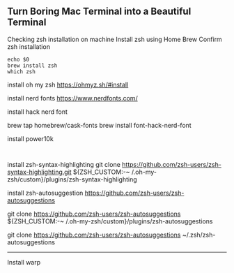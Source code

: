 ## Turn Boring Mac Terminal into a Beautiful Terminal

Checking zsh installation on machine
Install zsh using Home Brew
Confirm zsh installation

```shell
echo $0
brew install zsh
which zsh
```

install oh my zsh
https://ohmyz.sh/#install

install nerd fonts
https://www.nerdfonts.com/

install hack nerd font

brew tap homebrew/cask-fonts
brew install font-hack-nerd-font

install power10k

```shell


```

install zsh-syntax-highlighting
git clone https://github.com/zsh-users/zsh-syntax-highlighting.git ${ZSH_CUSTOM:-~
/.oh-my-zsh/custom}/plugins/zsh-syntax-highlighting

install zsh-autosuggestion
https://github.com/zsh-users/zsh-autosuggestions

git clone https://github.com/zsh-users/zsh-autosuggestions ${ZSH_CUSTOM:-~
/.oh-my-zsh/custom}/plugins/zsh-autosuggestions

git clone https://github.com/zsh-users/zsh-autosuggestions ~/.zsh/zsh-autosuggestions


--------------
Install warp






